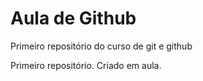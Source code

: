 # Aula de Github
 Primeiro repositório do curso de git e github

 Primeiro repositório. Criado em aula. 
